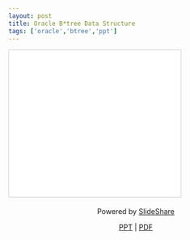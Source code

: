 ```yaml
---
layout: post
title: Oracle B*tree Data Structure
tags: ['oracle','btree','ppt']
---
```


<iframe src="//www.slideshare.net/slideshow/embed_code/key/iEJfDWUg8hsmb6" width="340" height="290" frameborder="0" marginwidth="0" marginheight="0" scrolling="no" style="border:1px solid #CCC; border-width:1px; margin-bottom:5px; max-width: 100%;" allowfullscreen> </iframe>


<div style="margin-bottom:5px; text-align:center">

 <p>Powered by  <a href="//www.slideshare.net/Jongwon_/oracle-btree" title="Oracle B*tree" target="_blank">SlideShare</a></p>

 <p>
 <a href="//notes.jongwony.com/reveal.js/btree.html">PPT</a> |
 <a href="/file/btree.pdf" download>PDF</a>
 </p>

</div>
